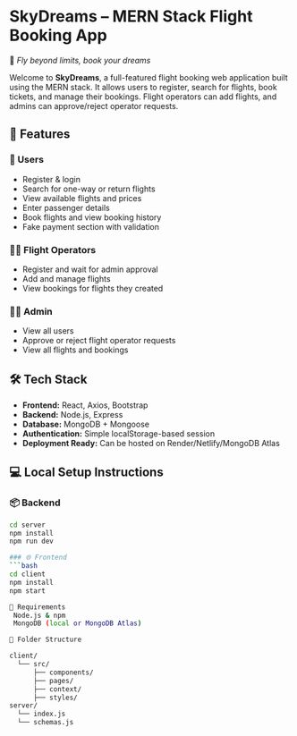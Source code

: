 # SkyDreams – MERN Stack Flight Booking App  
🌠 *Fly beyond limits, book your dreams*

Welcome to **SkyDreams**, a full-featured flight booking web application built using the MERN stack. It allows users to register, search for flights, book tickets, and manage their bookings. Flight operators can add flights, and admins can approve/reject operator requests.

## 🌟 Features

### 👤 Users
- Register & login
- Search for one-way or return flights
- View available flights and prices
- Enter passenger details
- Book flights and view booking history
- Fake payment section with validation

### 🧑‍✈️ Flight Operators
- Register and wait for admin approval
- Add and manage flights
- View bookings for flights they created

### 👩‍💼 Admin
- View all users
- Approve or reject flight operator requests
- View all flights and bookings

## 🛠 Tech Stack

- **Frontend:** React, Axios, Bootstrap
- **Backend:** Node.js, Express
- **Database:** MongoDB + Mongoose
- **Authentication:** Simple localStorage-based session
- **Deployment Ready:** Can be hosted on Render/Netlify/MongoDB Atlas

## 💻 Local Setup Instructions

### 📦 Backend
```bash
cd server
npm install
npm run dev

### 🌐 Frontend
```bash
cd client
npm install
npm start

📌 Requirements
 Node.js & npm
 MongoDB (local or MongoDB Atlas)

📂 Folder Structure

client/
  └── src/
      ├── components/
      ├── pages/
      ├── context/
      ├── styles/
server/
  └── index.js
  └── schemas.js